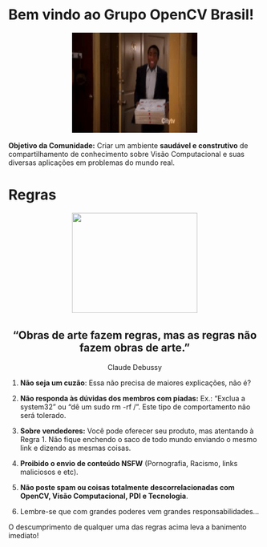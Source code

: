 # Bem vindo ao Grupo OpenCV Brasil!

<div align="center">
    <p align="center">
    <img src="images/imag1.gif" width="250" height="200"/>
    </p>
</div>

<b>Objetivo da Comunidade:</b> Criar um ambiente <b>saudável e construtivo</b> de compartilhamento de conhecimento sobre Visão Computacional e suas diversas aplicações em problemas do mundo real.

# Regras

<div align="center">
    <p align="center">
    <img src="images/rules.gif" width="250" height="200"/>
    </p>
</div>

<div align="center">
<h2>“Obras de arte fazem regras, mas as regras não fazem obras de arte.”</h2>
Claude Debussy
</div>

1. <b>Não seja um cuzão</b>: Essa não precisa de maiores explicações, não é?


2. <b>Não responda às dúvidas dos membros com piadas:</b> Ex.: “Exclua a system32” ou “dê um sudo rm -rf  /”. Este tipo de comportamento não será tolerado.

3. <b>Sobre vendedores:</b> Você pode oferecer seu produto, mas atentando à Regra 1. Não fique enchendo o saco de todo mundo enviando o mesmo link e dizendo as mesmas coisas.

4. <b>Proibido o envio de conteúdo NSFW</b> (Pornografia, Racismo, links maliciosos e etc).

5. <b>Não poste spam ou coisas totalmente descorrelacionadas com OpenCV, Visão Computacional, PDI e Tecnologia</b>.

6. Lembre-se que com grandes poderes vem grandes responsabilidades...

O descumprimento de qualquer uma das regras acima leva a banimento imediato!